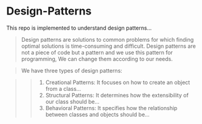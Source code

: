 # Design-Patterns

This repo is implemented to understand design patterns...

> Design patterns are solutions to common problems for which finding optimal solutions is time-consuming and difficult.
> Design patterns are not a piece of code but a pattern and we use this pattern for programming, We can change them according to our needs.

> We have three types of design patterns:

> > 1.  Creational Patterns: It focuses on how to create an object from a class...
> > 2.  Structural Patterns: It determines how the extensibility of our class should be...
> > 3.  Behavioral Patterns: It specifies how the relationship between classes and objects should be...
